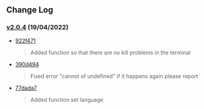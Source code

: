 ## Change Log

### [v2.0.4](https://github.com/Rizky878/rzky-multidevice/tree/v2.0.4) (19/04/2022)
- [922f471](https://github.com/Rizky878/rzky-multidevice/commit/63b7912eb7ba6743ed174699c176bfbf08d5c885)<br>
   > Added function so that there are no kill problems in the terminal
* [390d494](https://github.com/Rizky878/rzky-multidevice/commit/922f471cc3942cde767a9aa9c65803331281c5e0)<br>
   > Fixed error "cannot of undefined" if it happens again please report
* [77dada7](https://github.com/Rizky878/rzky-multidevice/commit/0dfb4d721cada99e8b54dbcb8e409ad4e705e8dc)<br> 
   > Added function set language
